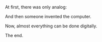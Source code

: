 At first, there was only analog:

And then someone invented the computer.

Now, almost everything can be done digitally.

The end.
